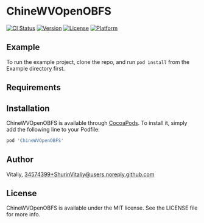 # ChineWVOpenOBFS

[![CI Status](https://img.shields.io/travis/Vitaliy/ChineWVOpenOBFS.svg?style=flat)](https://travis-ci.org/Vitaliy/ChineWVOpenOBFS)
[![Version](https://img.shields.io/cocoapods/v/ChineWVOpenOBFS.svg?style=flat)](https://cocoapods.org/pods/ChineWVOpenOBFS)
[![License](https://img.shields.io/cocoapods/l/ChineWVOpenOBFS.svg?style=flat)](https://cocoapods.org/pods/ChineWVOpenOBFS)
[![Platform](https://img.shields.io/cocoapods/p/ChineWVOpenOBFS.svg?style=flat)](https://cocoapods.org/pods/ChineWVOpenOBFS)

## Example

To run the example project, clone the repo, and run `pod install` from the Example directory first.

## Requirements

## Installation

ChineWVOpenOBFS is available through [CocoaPods](https://cocoapods.org). To install
it, simply add the following line to your Podfile:

```ruby
pod 'ChineWVOpenOBFS'
```

## Author

Vitaliy, 34574399+ShurinVitaliy@users.noreply.github.com

## License

ChineWVOpenOBFS is available under the MIT license. See the LICENSE file for more info.
